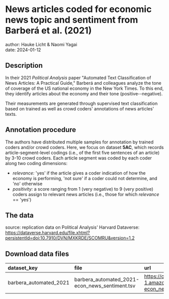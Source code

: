 # News articles coded for economic news topic and sentiment from Barberá et al. (2021)

author: Hauke Licht & Naomi Yagai\
date: 2024-01-12

## Description

In their 2021 *Political Analysis* paper "Automated Text Classification of News Articles: A Practical Guide," Barberá and colleagues analyze the tone of coverage of the US national economy in the New York Times. To this end, they identify articles about the economy and their tone (positive--negative).

Their measurements are generated through supervised text classification based on trained as well as crowd coders' annotations of news articles' texts.

## Annotation procedure

The authors have distributed multiple samples for annotation by trained coders and/or crowd coders. Here, we focus on dataset **5AC**, which records article-segment-level codings (i.e., of the first five sentences of an article) by 3-10 crowd coders. Each article segment was coded by each coder along two coding dimensions:

-   *relevance:* 'yes' if the article gives a coder indication of how the economy is performing, 'not sure' if a coder could not determine, and 'no' otherwise
-   *positivity:* a score ranging from 1 (very negative) to 9 (very positive) coders assign to relevant news articles (i.e., those for which *relevance* == 'yes')

## The data

source: replication data on Political Analysis' Harvard Dataverse: <https://dataverse.harvard.edu/file.xhtml?persistentId=doi:10.7910/DVN/MXKRDE/SCOMRU&version=1.2>

## Download data files

| dataset_key            | file                                           | url                                                                                                                                   |
|:-----------------------|:-----------------------------------------------|:--------------------------------------------------------------------------------------------------------------------------------------|
| barbera_automated_2021 | barbera_automated_2021-econ_news_sentiment.tsv | https://cta-text-datasets.s3.eu-central-1.amazonaws.com/labeled/barbera_automated_2021/barbera_automated_2021-econ_news_sentiment.tsv |